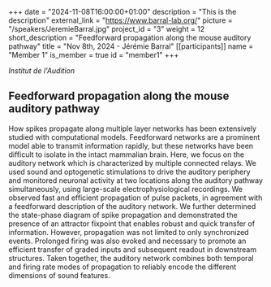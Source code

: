 +++
date = "2024-11-08T16:00:00+01:00"
description = "This is the description"
external_link = "https://www.barral-lab.org/"
picture = "/speakers/JeremieBarral.jpg"
project_id = "3"
weight = 12
short_description = "Feedforward propagation along the mouse auditory pathway"
title = "Nov 8th, 2024 - Jérémie Barral"
[[participants]]
    name = "Member 1"
    is_member = true
    id = "member1"
+++

_Institut de l'Audition_

## Feedforward propagation along the mouse auditory pathway

How spikes propagate along multiple layer networks has been extensively studied with computational models. Feedforward networks are a prominent model able to transmit information rapidly, but these networks have been difficult to isolate in the intact mammalian brain. Here, we focus on the auditory network which is characterized by multiple connected relays. We used sound and optogenetic stimulations to drive the auditory periphery and monitored neuronal activity at two locations along the auditory pathway simultaneously, using large-scale electrophysiological recordings. We observed fast and efficient propagation of pulse packets, in agreement with a feedforward description of the auditory network. We further determined the state-phase diagram of spike propagation and demonstrated the presence of an attractor fixpoint that enables robust and quick transfer of information. However, propagation was not limited to only synchronized events. Prolonged firing was also evoked and necessary to promote an efficient transfer of graded inputs and subsequent readout in downstream structures. Taken together, the auditory network combines both temporal and firing rate modes of propagation to reliably encode the different dimensions of sound features.

